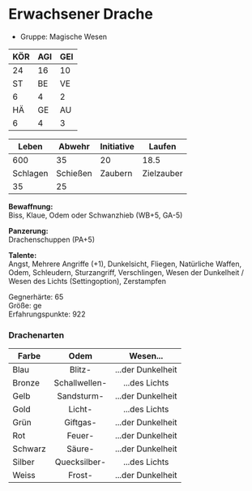 # Erwachsener Drache

- Gruppe: Magische Wesen

| KÖR | AGI | GEI |
| --- | --- | --- |
| 24  | 16  | 10  |
| ST  | BE  | VE  |
| 6   | 4   | 2   |
| HÄ  | GE  | AU  |
| 6   | 4   | 3   |

| Leben    | Abwehr   | Initiative | Laufen     |
| -------- | -------- | ---------- | ---------- |
| 600      | 35       | 20         | 18.5       |
| Schlagen | Schießen | Zaubern    | Zielzauber |
| 35       | 25       |            |            |

**Bewaffnung:**  
Biss, Klaue, Odem oder Schwanzhieb (WB+5, GA-5)

**Panzerung:**  
Drachenschuppen (PA+5)

**Talente:**  
Angst, Mehrere Angriffe (+1), Dunkelsicht, Fliegen, Natürliche Waffen, Odem, Schleudern, Sturzangriff, Verschlingen, Wesen der Dunkelheit / Wesen des Lichts (Settingoption), Zerstampfen

Gegnerhärte: 65  
Größe: ge  
Erfahrungspunkte: 922

### Drachenarten

| Farbe   |     Odem      |     Wesen...      |
| ------- | :-----------: | :---------------: |
| Blau    |    Blitz-     | ...der Dunkelheit |
| Bronze  | Schallwellen- |   ...des Lichts   |
| Gelb    |  Sandsturm-   | ...der Dunkelheit |
| Gold    |    Licht-     |   ...des Lichts   |
| Grün    |   Giftgas-    | ...der Dunkelheit |
| Rot     |    Feuer-     | ...der Dunkelheit |
| Schwarz |    Säure-     | ...der Dunkelheit |
| Silber  | Quecksilber-  |   ...des Lichts   |
| Weiss   |    Frost-     | ...der Dunkelheit |
